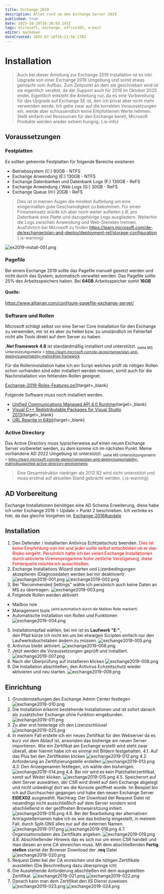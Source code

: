 ```yaml
---
title: Exchange 2019
description: Alles rund um den Exchange Server 2019
published: true
date: 2025-10-28T16:30:03.143Z
tags: microsoft, exchange, office365, e-mail
editor: markdown
dateCreated: 2025-07-18T16:21:56.178Z
---
```


# Installation
> Auch bei dieser Anleitung zur Exchange 2019 Installation ist es inkl. Upgrade von einer Exchange 2016 Umgebung und somit etwas gemischt vom Aufbau.
> Zum Zeitpunkt an dem sie geschrieben wird ist sie eigentlich veraltet, da der Support auch für 2019 im Oktober 2025 endet.
> Eigentlich entsteht die Anleitung nur, da es eine Vorbereitung für das Upgrade auf Exchange SE ist, den ich privat aber nicht mehr verwenden werde.
> Ich gehe zwar auf die korrekten Voraussetzungen ein, werde aber schlussendlich keine Empfohlenen Werte nehmen. Stellt einfach viel Ressourcen für den Exchange bereit, Microsoft Produkte werden wieder extrem hungrig.
{.is-info}

## Voraussetzungen

### Festplatten
Es sollten getrennte Festplatten für folgende Bereiche existieren
- Betriebssystem (C:) 80GB - NTFS
- Exchange Anwendung (E:) 130GB - NTFS
- Exchange Datenbanken und Datenbank Logs (F:) 130GB - ReFS 
- Exchange Anwendung / Web Logs (G:) 30GB - ReFS
- Exchange Queue (H:) 20GB - ReFS
> Dies ist in meinen Augen die mindest Aufteilung um eine einigermaßen gute Geschwindigkeit zu bekommen.
> Für einen Firmeneinsatz würde ich aber noch weiter aufteilen z.B. pro Datenbank eine Platte und dazugehörige Logs ausgliedern.
> Weiterhin die Logs zwischen Anwendung und Web-Diensten trennen.
> Ausführlich bei Microsoft zu finden https://learn.microsoft.com/de-de/exchange/plan-and-deploy/deployment-ref/storage-configuration
{.is-warning}

![ex2019-install-001.png](/media/ex2019-install-001.png)

### Pagefile
Bei einem Exchange 2019 sollte das Pagefile manuell gesetzt werden und nicht durch das System, automatisch verwaltet werden.
Das Pagefile sollte 25% des Arbeitsspeichers haben.
Bei **64GB** Arbeitsspeicher somit **16GB**

#### Quelle:
https://www.alitajran.com/configure-pagefile-exchange-server/

### Software und Rollen
Microsoft schlägt selbst vor eine Server Core Installation für den Exchange zu verwenden, mir ist es aber zu heikel bzw. zu umständlich im Fehlerfall nicht alle Tools direkt auf dem Server zu haben.

**.Net Framework 4.8** ist standardmäßig installiert und unterstützt.
<sub>siehe MS Unterstützungsmatrix > https://learn.microsoft.com/de-de/exchange/plan-and-deploy/supportability-matrix#net-framework</sub>

Für die Rolleninstallation habe ich ein Script welches prüft ob nötigen Rollen schon vorhanden sind oder installiert werden müssen, somit auch für die Nachinstallation von fehlenden Rollen geeignet.

[Exchange-2019-Roles-Features.ps1](https://github.com/Eidolf/Public-Scripts/blob/main/Exchange/Exchange-2019-Roles-Features.ps1){target=_blank}

Folgende Software muss noch installiert werden.
- [Unified Communications Managed API 4.0 Runtime](https://www.microsoft.com/en-us/download/details.aspx?id=34992){target=_blank}
- [Visual C++ Redistributable Packages for Visual Studio 2013](https://www.microsoft.com/en-us/download/details.aspx?id=40784){target=_blank}
- [URL Rewrite in 64bit](https://www.iis.net/downloads/microsoft/url-rewrite){target=_blank}

### Active Directory

Das Active Directory muss typischerweise auf einen neuen Exchange Server vorbereitet werden, zu dem komme ich im nächsten Punkt.
Meine vorhandene AD 2022 Umgebung ist unterstützt.
<sub> siehe MS Unterstützungsmatrix > https://learn.microsoft.com/de-de/exchange/plan-and-deploy/supportability-matrix#supported-active-directory-environments </sub>

> Eine Gesamtstruktur niedriger als 2012 R2 wird nicht unterstützt und muss erstmal auf aktuellen Stand gebracht werden.
{.is-warning}

## AD Vorbereitung
Exchange Installationen benötigen eine AD Schema Erweiterung, diese habe ich unter Exchange 2016 > Update > Punkt 2 beschrieben.
Ich verlinke es hier, da das gleiche Vorgehen ist.
[Exchange-2016#update](/de/Wiki-Seiten/Microsoft/Server/Rollen/Exchange/exchange-2016#update)

## Installation
1. Den Defender / installierten Antivirus Echtzeitschutz beenden.<span style="color:red">
Dies ist keine Empfehlung von mir und jeder sollte selbst entscheiden ob er das Risiko eingeht.
Persönlich hatte ich bei vielen Exchange Installationen durch aktivierte Virenenprogamme hohe zeitliche Verzögerung,
diese Fehlerquelle möchte ich ausschließen.</span>
2. Exchange Installations Wizard starten und Lizenbedingungen akzeptieren (Diagnosedaten werden bei mir deaktiviert)
![exchange2019-001.png](/media/exchange2019-001.png)
![exchange2019-002.png](/media/exchange2019-002.png)
3. Bei "Recommended Settings" wähle ich persönlich auch keine Daten an MS zu übertragen.
![exchange2019-003.png](/media/exchange2019-003.png)
4. Folgende Rollen werden aktiviert
- Mailbox role
- Management tools <sup>(wird automatisch durch die Mailbox Rolle markiert)</sup>
- Automatische installation von Rollen und Funktionen
![exchange2019-004.png](/media/exchange2019-004.png)
5. Installationspfad wählen, bei mir ist es **Laufwerk "E:"**, <br> den Pfad kürze ich nicht ein um bei etwaigen Scripten einfach nur den Laufwerksbuchstaben ändern zu müssen.
![exchange2019-005.png](/media/exchange2019-005.png)
6. Antivirus bleibt aktiviert.
![exchange2019-006.png](/media/exchange2019-006.png)
7. Jetzt werden die Voraussetzungen geprüft und installiert.
![exchange2019-007.png](/media/exchange2019-007.png)
8. Nach der Überprüfung auf installieren klicken
![exchange2019-008.png](/media/exchange2019-008.png)
9. Die Installation abschließen, den Antivirus Echzeitschutz wieder aktivieren und neu starten.
![exchange2019-009.png](/media/exchange2019-009.png)

## Einrichtung
1. Grundeinstellungen des Exchange Admin Center festlegen
![exchange2019-010.png](/media/exchange2019-010.png)
2. Die Installation erkennt bestehende Installationen und ist sofort danach als zusätzlicher Exchange ohne Funktion eingebunden.
![exchange2019-011.png](/media/exchange2019-011.png)
3. Zu aller erst hinterlege ich den Lizenzschlüssel
![exchange2019-025.png](/media/exchange2019-025.png)
4. In meinem Fall erstelle ich ein neues Zertifikat für den Webserver da es kurz vor dem Ablauf ist, ansonsten das bisherige am neuen Server importieren. Wie ein Zertifikat am Exchange erstellt wird steht zwar überall, aber hiermit habe ich es einmal mit Bildern festgehalten.
4.1. Auf das Plus bei den Zertifikaten klicken
![exchange2019-012.png](/media/exchange2019-012.png)
4.2. Anforderung an Zertifizierungstelle erstellen
![exchange2019-013.png](/media/exchange2019-013.png)
4.3. Den Anzeigenamen festlegen, ich wähle den bisherigen.
![exchange2019-014.png](/media/exchange2019-014.png)
4.4. Bei mir wird es kein Platzhalterzertifikat, somit auf Weiter klicken.
![exchange2019-015.png](/media/exchange2019-015.png)
4.5. Speicherort auf dem Server auswählen, der CSR wird direkt auf dem Exchange abgelegt und nicht unbedingt dort wo die Konsole geöffnet wurde. Im Beispiel bin ich auf Durchsuchen gegangen und habe den neuen Exchange Server **EIDEX02** ausgewählt.
Nachtrag: Der Download der Request Datei ist neuerdings nicht ausschließlich auf dem Server sondern wird abschließend in der geöffneten Browsersitzung initiert. 
![exchange2019-016.png](/media/exchange2019-016.png)
4.6. Bei der Bearbeitung der alternativen Antragstellernamen habe ich es wie das bisherig eingestellt, in meinem Fall, durch Split-DNS alles nur auf die externen Namen.
![exchange2019-017.png](/media/exchange2019-017.png)
![exchange2019-018.png](/media/exchange2019-018.png)
4.7. Organisationsdaten des Zertifikats angeben.
![exchange2019-019.png](/media/exchange2019-019.png)
4.8. Abschließender Hinweis das es sich nur um einen CSR handelt und man diesen an eine CA einreichen muss. Mit dem abschließenden **Fertig stellen** startet der Browser Download der **.req** Datei
![exchange2019-020.png](/media/exchange2019-020.png)
5. Request Datei bei der CA einreichen und die nötigen Zertifikate ausstellen (Die Beschreibung dazu überspringe ich)
6. Die Ausstehende Anforderung abschließen mit dem ausgestellten Zertifikat.
![exchange2019-021.png](/media/exchange2019-021.png)
![exchange2019-022.png](/media/exchange2019-022.png)
7. Danach kann man dem Zertifikat den IIS Dienst zuweisen.
![exchange2019-023.png](/media/exchange2019-023.png)
![exchange2019-024.png](/media/exchange2019-024.png)

